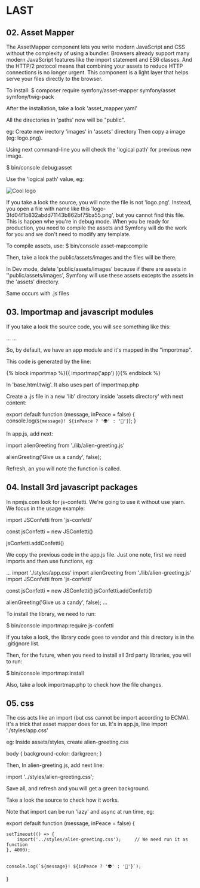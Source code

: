 # LAST #

## 02. Asset Mapper ##

The AssetMapper component lets you write modern JavaScript and CSS without the complexity of using a bundler. Browsers already support many modern JavaScript features like the import statement and ES6 classes. And the HTTP/2 protocol means that combining your assets to reduce HTTP connections is no longer urgent. This component is a light layer that helps serve your files directly to the browser.

To install:
$ composer require symfony/asset-mapper symfony/asset symfony/twig-pack

After the installation, take a look 'asset_mapper.yaml'

All the directories in 'paths' now will be "public".

eg:
Create new irectory 'images' in 'assets' directory Then copy a image (eg: logo.png).

Using next command-line you will check the 'logical path' for previous new image.

$ bin/console debug:asset

Use the 'logical path' value, eg:

<img src="{{ asset('images/logo.png')}}" alt="Cool logo" />

If you take a look the source, you will note the file is not 'logo.png'. Instead, you open a file with name like this  'logo-3fd04f1b832abdd71143b862bf75ba55.png', but you cannot find this file. This is happen whe you're in debug mode. When you be ready for production, you need to compile the assets and Symfony will do the work for you and we don't need to modify any template.

To compile assets, use:
$ bin/console asset-map:compile

Then, take a look the public/assets/images and the files will be there.

In Dev mode, delete 'public/assets/images' because if there are assets in ''public/assets/images', Symfony will use these assets excepts the assets in the 'assets' directory.

Same occurs with .js files

## 03. Importmap and javascript modules ##

If you take a look the source code, you will see something like this:

<head>
...
<script type="importmap">
{
    "imports": {
        "app": "/assets/app-6295ab64118d8ed1901a31420eb58692.js",
        "/assets/styles/app.css": "data:application/javascript,"
    }
}
</script>
<!-- ES Module Shims: Import maps polyfill for modules browsers without import maps support -->
<script async src="https://ga.jspm.io/npm:es-module-shims@1.8.0/dist/es-module-shims.js"></script>
<link rel="modulepreload" href="/assets/app-6295ab64118d8ed1901a31420eb58692.js">
<script type="module">import 'app';
</script>            
...
</head>

So, by default, we have an app module and it's mapped in the "importmap".

This code is generated by the line:

{% block importmap %}{{ importmap('app') }}{% endblock %}

In 'base.html.twig'. It also uses part of importmap.php

Create a .js file in a new 'lib' directory inside 'assets directory' with next content:

export default function (message, inPeace = false) {
    console.log(`${message}! ${inPeace ? '👽' : '👾'}`);
}

In app.js, add next:

import alienGreeting from './lib/alien-greeting.js'

alienGreeting('Give us a candy', false);

Refresh, an you will note the function is called.

## 04. Install 3rd javascript packages ##

In npmjs.com look for js-confetti. We're going to use it without use yiarn. We focus in the usage example:

import JSConfetti from 'js-confetti'

const jsConfetti = new JSConfetti()

jsConfetti.addConfetti()

We copy the previous code in the app.js file. Just one note, first we need imports and then use functions, eg:

...
import './styles/app.css'
import alienGreeting from './lib/alien-greeting.js'
import JSConfetti from 'js-confetti'

const jsConfetti = new JSConfetti()
jsConfetti.addConfetti()

alienGreeting('Give us a candy', false);
...

To install the library, we need to run:

$ bin/console importmap:require js-confetti

If you take a look, the library code goes to vendor and this directory is in the .gitignore list.

Then, for the future, when you need to install all 3rd party libraries, you will to run:

$ bin/console importmap:install

Also, take a look importmap.php to check how the file changes.

## 05. css ##

The css acts like an import (but css cannot be import according to ECMA). It's a trick that asset mapper does for us. It's in app.js, line import './styles/app.css'

eg: Inside assets/styles, create alien-greeting.css

body {
    background-color: darkgreen;
}

Then, In alien-greeting.js, add next line:

import '../styles/alien-greeting.css';

Save all, and refresh and you will get a green background.

Take a look the source to check how it works.

Note that import can be run 'lazy' and async at run time, eg:

export default function (message, inPeace = false) {
 
    setTimeout(() => {
        import('../styles/alien-greeting.css');     // We need run it as function
    }, 4000);
    
    
    console.log(`${message}! ${inPeace ? '👽' : '👾'}`);
}